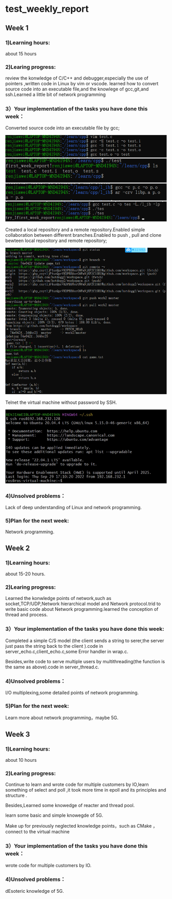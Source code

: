 # test_weekly_report
## Week 1
### 1)Learning hours:
about 15 hours
### 2)Learing progress:
review the konwledge of C/C++ and debugger,especially the use of pointers ,written code in Linux by vim or vscode. learned how to convert source code into an executable file,and the knowlege of gcc,git,and ssh.Learned a little bit of network programming
### 3）Your implementation of the tasks you have done this week：
Converted source code into an executable file by gcc;

![1](https://github.com/hotdogg2/test_weekly_report/blob/main/1.png)
![2](https://github.com/hotdogg2/test_weekly_report/blob/main/2.png)
![3](https://github.com/hotdogg2/test_weekly_report/blob/main/3.png)
![4](https://github.com/hotdogg2/test_weekly_report/blob/main/4.png)

Created a local repository and a remote repository.Enabled simple collaboration between different branches.Enabled to push , pull and clone bewteen local repository and remote repository;

![5](https://github.com/hotdogg2/test_weekly_report/blob/main/5.png)

Telnet the virtual machine without password by SSH.

![6](https://github.com/hotdogg2/test_weekly_report/blob/main/6.png)

### 4)Unsolved problems：
Lack of deep understanding of Linux and  network programming.
### 5)Plan for the next week:
Network programming.

## Week 2
### 1)Learning hours:
about 15-20 hours.
### 2)Learing progress:
Learned the konwledge points of network,such as socket,TCP/UDP,Network hierarchical model and Network protocol.trid to write basic code about Network programming.learned the conception of thread and process.
### 3）Your implementation of the tasks you have done this week:
Completed a simple C/S model (the client sends a string to serer,the server just pass the string back to the client ).code in server_echo.c,client_echo.c,some Error handler in wrap.c.

Besides,write code to serve multiple users by multithreading(the function is the same as above).code in server_thread.c.
### 4)Unsolved problems：
I/O multiplexing,some detailed points of network programming.
### 5)Plan for the next week:
Learn more about network programming，maybe 5G.
## Week 3
### 1)Learning hours:
about 10 hours
### 2)Learing progress:
Continue to learn and wrote code for multiple customers by IO,learn something of select and poll ,it took more time in epoll and its principles and structure .

Besides,Learned some knowedge of reacter and thread pool.

learn some basic and simple knowegde of 5G.

Make up for previously neglected knowledge points，such as CMake ，connect to the virtual machine 
### 3）Your implementation of the tasks you have done this week：
wrote code for multiple customers by IO.
### 4)Unsolved problems：
dEsoteric knowledge of 5G.

